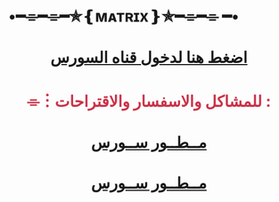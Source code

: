 
# •━⌯━⌯━✯❴ᴍᴀᴛʀɪx❵✯━⌯━⌯ ━•


# <p align="center" style="color:#cb3349" > [اضغط هنا لدخول قناه السورس](https://telegram.me/G8_01) <br>


# <p align="center" style="color:#cb3349" > ⌯︙للمشاكل والاسفسار والاقتراحات :

  

# <p align="center" style="color:#cb3349" > [مــطــور ســورس](https://telegram.me/G8_M_L) <br>

# <p align="center" style="color:#cb3349" > [مــطــور ســورس](https://telegram.me/S_79_Q) <br>
 
 

  

 
